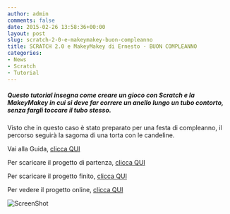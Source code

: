 ```yaml
---
author: admin
comments: false
date: 2015-02-26 13:58:36+00:00
layout: post
slug: scratch-2-0-e-makeymakey-buon-compleanno
title: SCRATCH 2.0 e MakeyMakey di Ernesto - BUON COMPLEANNO
categories:
- News
- Scratch
- Tutorial
---
```


##### Questo tutorial insegna come creare un gioco con Scratch e la MakeyMakey in cui si deve far correre un anello lungo un tubo contorto, senza fargli toccare il tubo stesso.

Visto che in questo caso è stato preparato per una festa di compleanno, il percorso seguirà la sagoma di una torta con le candeline.

Vai alla Guida, [clicca QUI](https://drive.google.com/file/d/0B3FGUG-ENxwNUmJLcU1YSFVGamc/view?usp=sharing)

Per scaricare il progetto di partenza, [clicca QUI](https://drive.google.com/file/d/0B3FGUG-ENxwNWEVKVFZQV3I1M3c/view?usp=sharing)

Per scaricare il progetto finito, [clicca QUI](https://drive.google.com/file/d/0B3FGUG-ENxwNM3VKeFdlOXlveUk/view?usp=sharing)

Per vedere il progetto online, [clicca QUI](http://scratch.mit.edu/projects/53735028/)

![ScreenShot](http://coderdojomilano.it/wp-content/uploads/2015/02/ScreenShot-e1424959017965.jpg)


